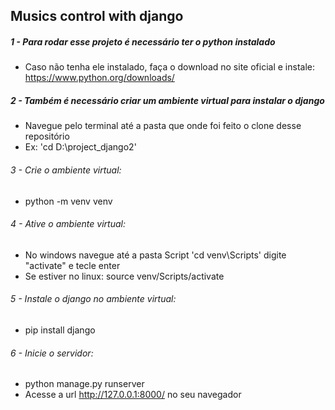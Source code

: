 ## Musics control with django

##### 1 - Para rodar esse projeto é necessário ter o python instalado 
- Caso não tenha ele instalado, faça o download no site oficial e instale: https://www.python.org/downloads/

##### 2 - Também é necessário criar um ambiente virtual para instalar o django
-  Navegue pelo terminal até a pasta que onde foi feito o clone desse repositório
-  Ex: 'cd D:\project_django2'

###### 3 - Crie o ambiente virtual: 
- python -m venv venv

###### 4 - Ative o ambiente virtual: 
- No windows navegue  até a pasta Script 'cd venv\Scripts' digite "activate" e tecle enter
- Se estiver no linux: source venv/Scripts/activate

###### 5 - Instale o django no ambiente virtual: 
- pip install django

###### 6 - Inicie o servidor: 
- python manage.py runserver
- Acesse a url http://127.0.0.1:8000/ no seu navegador
